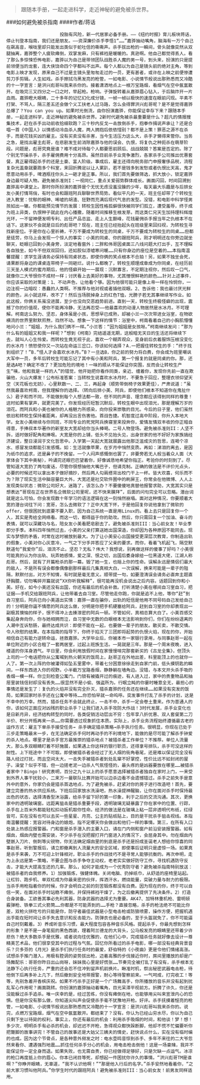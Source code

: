 > 跟随本手册，一起走进科学，走近神秘的避免被杀世界。

###如何避免被杀指南
####作者/蒋话

						投胎有风险，新一代居家必备手册。——《纽约时报》育儿板块蒋话，停止刊登本指南，我们还是朋友。——资深廉价杀手李悟1“……”嘉骅抽动嘴角，脑海有一万个自己在飙高音，喉咙里却只能发出类似于蛇吐信的嘶嘶声。杀手拔出枪的一瞬间，骨头就像突然从双腿抽离，嘉骅整个人疲软瘫倒，双掌发麻，只有裤裆是暖暖的。真逊啊。他自己都觉得丢人。看了那么多惊悚恐怖电影，嘉骅以为自己是带领团队战胜杀人魔的男一号，到头来，扮演的只是提前领便当的龙套，连大侠饶命四个字都叫不出声。每个人都以为自己是镜头前的绝对主角，等到电影上映才发现，原来自己不过是主镜头里匆匆走过的一员，更有甚者，或许在上映之前便惨遭剪刀手剪辑。人生如戏。杀手擦拭乌黑发亮的枪管，一如电影、小说情节般说出那熟悉而又冷酷的十一字宣言：是洪兴彪哥叫我来杀你的。接着潇洒地点上一根万宝路烟，看烟气在空中氤氲散开。在吸完三又四分之一口之时，举起枪。枪响。子弹旋转着从嘉骅眉心钻入，于后脑炸开一片血雨。嘉骅瞪大眼睛，二十多年的记忆幻化成分镜，一帧一帧以极快的速度在眼前闪现。平素不打架、不骂人，隔三差五还会做个义工扶老人过马路，怎么会得罪洪兴彪哥呢？是不是觉得嘉骅怂爆了？You can you up。如果时光倒流，由你扮演嘉骅，你能保证幸存下来？跟随本手册，一起走进科学，走近神秘的避免被杀世界。2新时代避免被杀最重要是什么？超凡的情报搜集技术，赶在杀手出动前收拾细软跑？三十秒内反戈一击放倒杀手，抱拳作揖说声承让？还是合唱一首《中国人》以情感动冷血杀人魔，两人拥抱后依依惜别？都不是上策！罪恶之源不在杀手，而是花钱买凶的雇主。没有买卖没有杀害，当今生活压力这么大，杀手才懒得来管你。当务之急，是找出雇主彪哥，在悲剧发生前消除嘉骅与他的误会、仇恨，将复仇之种扼杀在萌芽阶段。问题是，彪哥究竟是谁？难不成对待每个人都要思前顾后、战战兢兢？答案是否定的。除了个别无节操杀手，杀手雇佣费用十分高昂。虽然目前杀手业竞争激烈，各家杀手公司推出优惠套餐，真正雇得起杀手的还是土豪、富人阶级。事成后，雇主还得向税务部门申报奢侈品税，流程复杂光盖章就要跑多个科室，来回折腾足以让人累趴，若不是钱多到发愁或者仇恨比天高，鬼才愿意动用杀手，啤酒瓶往你头上一砸才是正事。所以，我们首先要做筛选，抓大放小，锁定嘉骅身边最可疑人物。避免被杀准则I：一视同仁，重点关爱弱势群体成长。画面闪回，时间回溯到嘉骅高中课堂上。那时你所扮演的嘉骅是个无忧无虑没羞没臊的少年，每天最大乐趣是与后排女友小美打情骂俏，有时也会和跟班阿兵聊聊世界局势。看似平凡的一天，班主任却带了个转校生进入教室：忧郁的眼神、唏嘘的胡渣、狂野而充满后现代气息的发型。没错，和电影中科学怪男孩如出一辙。你都能预见情节的发展：转校生因性格孤僻很快被同学们孤立，遭受羞辱，终于成为班上异类，仇恨种子就此在内心播撒，随着时间推移生根发芽。而这类仁兄天生加持理科辉煌光环，一不留神便发明专利、出任产品总监、走上人生巅峰，花钱雇佣杀手报当年之仇根本不在话下。这家伙不会就是日后的彪哥吧？现在，班主任已经抬起头在班级里来回扫视，为转校生寻找新座位。于是你在心里祈祷，千万不要成为转校生的同桌，千万不要成为转校生的同桌……但都是徒劳，你马上会发现一个惊人的事实：小美的同桌、你的跟班阿兵，刚才明明还在你旁边就坐聊天，眨眼已回到小美身旁，淡定地看窗外；二胖和伟哥因桌面三八线问题大打出手，互不理睬各自独坐，如今不但双双回归，还如胶似漆嘘寒问暖……只有你身边的座位是空着的……本指南温馨提醒：求学生涯请务必保持有同桌状态，即使你俩的笑点根本不合拍！另，如果不独坐会死，请果断将身边的课桌连带椅子一同砸烂。说什么都晚了，转校生顺理成章成为你同桌，在经历前三天圣人模式的蜜月期后，他的怪癖开始一一展现：沉默寡言，不定期注视你，然后叹一口气，就像你二大爷恨你不成材一样；讨厌看上去美好的事物，尤其憎恨鲜艳的颜色……针对上述事件，你应该采取的对策是：1、不动声色，让他看个够。因为他很可能只是像上帝一样在怜悯你，一边注视一边暗叹：愚蠢的人类啊。不推荐与他对视或者插他双眼。2、告诉他：我也最讨厌光鲜的颜色，从小就这样，改不了！然后当场脱掉身上的红色T恤，光膀子若无其事继续写作业。如此这般，你俩关系虽没进展，至少也没向交恶趋势前进。直到一天，转校生终极怪癖的出现，震撼了你的价值观，使你不能再冷静，无法再忍受——他最喜欢的动漫人物居然是水冰月。不可理解。柯南这么努力、坚忍，身体虽是小孩，思想早已成熟，却被小兰一次次带进女浴室，在物欲横流的世界里默默煎熬，岿然不动。想象一下这样的情节：浴室中，柯南看着自己的小胸肌懵懂地问小兰：“姐姐，为什么我们俩不一样。”小兰答：“因为姐姐是女孩呀。”柯南继续发问：“那为什么有的姐姐又和我一样呢？”想到《柯南》完结遥遥无期，这般暗无天日的生活还将继续下去，就叫人心生怜爱。而转校生竟无视于此，喜欢一个糊弄观众，变身前后衣着服饰压根没变化的水冰月！愤怒使你又一次站在命运三岔口，你该如何选择？A.一把握住转校生的手：“终于找到组织了！”B.“怪人才会喜欢水冰月。”B？一旦选B，你之前的努力将白费，你会成为班里嘲讽大军中一员，多年后转校生可能忘记了其中有小美和阿兵，第一个报复的就是同桌的你。那，还是选A吧？确定不改了？更加危险的境地！一味的顺从不能保证你突围，反而会让转校生产生“咦，他和我是一样的人”的错觉，他开始把你看作同类，亲近、缠着你，发现你先前一直在欺骗他，火山大爆发！公布标准答案：当转校生说喜欢水冰月时，不要急于回应，整理衣领仰望天空（天花板也无妨），心里默数一、二、三，再起身（顺势带倒椅子效果更佳），严肃说道：“虽然我最喜欢柯南，但我理解你的选择。（转向后排小美、阿兵，即使他们根本不知道你在鬼扯什么）君子和而不同，不能做到每个人想法都一致，但不同的声音、理念都应该得到同样的尊重！这时如果有掌声，就更完美了。你发现经历短暂沉默后，转校生眼中出现泪光，那是理解万岁的泪花。而阿兵和小美也被你的人格魅力所感染，向你投来崇敬的目光。今后的日子里，他们虽然依旧和转校生保持着距离，却再没出言伤害他。首战告捷。机智度过高中阶段，你升入本地大学。女友小美继续与你同班，不同专业的死党阿兵换寝室来投奔你，爱情友情双丰收的你正暗自得意，手捧叔本华著作的新室友大宽却给你当头棒喝。二号人物登场。避免被杀准则II：人坚不拆，适时做好配角和捧哏。大宽是你的上铺，低头不见抬头见，出身世家的他不好好为家族搞经济建设，整日浸润于文化哲思中。入学第一天起大宽就展露出他那泛滥成灾的哲思，连喝个凉水、感冒发烧都能引发感慨。如：生活就像苹果，在岁月中悄然变质。再如：涕泪的离去，是因为纸巾的追求，还是鼻子的不挽留。一个人闷声感慨倒也罢了，非要旁若无人般当着众人面（大家体会下其中奥秘），吟诵完还眼巴巴望着你，好像诚恳地希望你指正。考验你的时刻到了。尽管知道大宽扔了两句废话，尽管你很想抽他大嘴巴子，但请克制。正确的做法是不评价光点头，必要的时候还可以拿出本子做好摘抄，然后两人勾肩搭背出校门干上一杯。皆大欢喜，何乐而不为？除了现实生活中脑容量巨大外，大宽还是社交软件圈中的刷屏王，你常会在他微博、人人上发现类似状态：微软公司好大，迷路了，该怎么办？不要傻傻地真替他报警求助，大宽其实只是想表达“哥现在正在世界名企微软公司里呢，还不快来膜拜”，后面的问句完全可以忽略。潜台词就是这么可怕，你会发现数十年学习的语法逻辑在这一刻悄然崩塌。面对这种情况，你要顺着大宽的潜台词往下问：宽哥，怎么去微软了？正中大宽下怀，于是他回复你说他拿到了微软的offer，但很困扰到底要不要入职，因为自己系统一直是用Linux的。看上去只是回复你一个人，其实是秀给全网络看。而这一切，都得益于你的助攻。然后，你只需回复一个加油、奋斗的表情，就可以深藏功与名，陪女友小美看肥皂剧去了。避免被杀准则III：当心前女友！毕业季即分手季。本科四年悄然过去，小美的父亲打算送她出国深造，你却因为各种原因不能同去。现实与梦想的矛盾，时常在这时被放到最大。为了让小美安心出国接受更深层次教育，你制造出轨的假象，小美对你心灰意冷，一气之下分手并答应了父亲的要求。而你，看着飞机起飞，隔空默默道句“我爱你”后，泪流不止。坚忍？无私？伟大？我想说，别再做这样的傻事了好吗？小美很可能真的认为你出轨、玩弄她感情，爱之深、恨之切，出国后委身嫁给一位黑道大佬，江湖人称彪哥。然后，就有了开篇枪杀的那一幕。毁了她一生，也赔上你的性命。误解永远是情侣们最大的敌人，不是所有误会都像偶像剧那样最后几集真相大白，一次误解，换来可能是一辈子的阻隔，默默付出，对方不知情，有时就是毫无意义。顺带提一句，如要澄清误会请务必直奔主题直抒胸臆，切勿嘴碎开篇就说“XX你听我解释”，很可能再没机会说出之后内容。话题回到你和小美。好在，如今小美还没有出国，你还有最后的机会补救。打听清楚小美在哪间自习室自习，把证据——手机交给跟班阿兵，让他带着去自习室。尽管他走你跑，你就是追不上他，等你“赶”到自习室后，阿兵已向小美道出实情：嘉骅一直在骗你，出轨的短信是他用不同号码自己发给自己的！分明是你逼不情愿的阿兵这么做，分明是你把手机硬塞给阿兵，赶到自习室的你却表现出一副极其懊恼的样子，恨不得冲上去揍泄密的阿兵一顿。不管如何，真相总算大白了。小美百感交集起身奔向你，你与她相拥而泣，自习室中无数的白眼根本无法影响到你们，你们在纷纷退离的人潮中互诉愁肠，最终达成共识：即使不能在一起，也要做一辈子的朋友。散买卖，不散交情。令人欣慰的结果。在本指南的指导下，你终于掐灭了三团即将起势的仇恨火焰，现在的你，开始相信自己有能力逆转命运，拯救嘉骅。大学毕业后，你被本市一家银行录用，与同事赵哥一起在单位附近的小区合租了一套两居室，过起上班族生活。一晃就是三年。那是一个周末夜晚，进入楼道的你浑身酒气。平日里，你会利用放假时间在家慢慢啃完那套新买的《古龙全集》，但顶头上司的一个电话把你从公寓喊到热火朝天的饭局上，赵哥正在外地出差，科里能顶上的也就你一人了。第一次上阵的你被灌得如坠五里雾中，带着七分困意徐徐走到自家门前，低头摸钥匙的瞬间，一样东西进入你的视野。小半截万宝路香烟，静静躺在墙角边。没错，与本文开头杀手吸的香烟一模一样。你立刻检查公寓门，门锁有被撬开过的痕迹，有人进入过，家中的贵重物品和抽屉里装钱信封却没有丢失……很显然不是小偷、强盗所为。行眠立盹的你霎时睡意全无，最担心的事情还是发生了：复仇的火焰并没有完全扑灭，猎杀嘉骅的任务还在继续……如果没有突发的饭局，如果回家时杀手还在公寓中等待……你恐怕早就一命呜呼。突发事件打乱了杀手的计划，这是不幸中的万幸。然而，猎杀任务不会就此终止，一击不中，杀手一定会卷土重来。作为普通人的你，该如何正面应对凶残的职业杀手？让我们进入杀手攻防大作战！3时代发展，杀手业变化也是日新月异，经济结构转型的同时，各类促销活动层出不穷：包年享八折优惠、双人套餐第二刀半价、积分开瓶再来一杀……你需要透过现象抓住本质。实际上，杀手业务流程始终遵循最古老的运作方式：雇主下单杀手接受任务→ 杀手确定猎杀策略→杀手执行任务。很明显，你现在已处于三步走策略最末一步，在无法确定杀手何时再动手的不利境地下，能做的是尽可能了解杀手钟爱的杀人地点。哪里才是杀手官方最推崇的猎杀地点？被猎杀者工作单位？不推荐。单位人流量大，那么多双眼睛盯着不好施展，如果遇上你这样的银行职员，还得拿号排队，杀手可没这样的耐性。上下班途中？不可取。即使被猎杀者会经过了无人烟的街角巷尾，还是难以保证完全没有路人经过打扰，而且空间太大，一击失手被猎杀者到处乱窜不好掌控，性价比远不如封闭的屋子。澡堂？似乎不错，但一边搓老泥一边杀人气氛怪怪的，最头疼的是凶器要放在哪里……被猎杀者家中？Bingo！研究表明，百分之九十以上的杀手愿意选择被猎杀者独自在家时上门，一来受到外界人事干扰较小，二来万一曼联队比赛开始可以边杀边看不会遗憾错过。杀手之前失手是意外中的意外，你家仍会是猎杀首选地点，为了避免被杀，赶紧对你的房子进行改造吧！首先，要建立完善的热水供应系统。下班后回家放水洗澡吧，热水澡提神醒脑，让你在面对杀手时保持最出色的状态，选择清香型沐浴露，给杀手留下好的第一印象，利于之后的交流沟通。其次，更换家中的透明玻璃窗。远距离狙击是猎杀重要手段，透明玻璃无疑暴露了你在家中的位置、行踪，杀手在上百米外都能轻松扣动扳机取你性命。经济的做法是在玻璃上粘一层非透明代布纸，红绿皆可，实在没有也可以去买一些星星、月亮、公主的贴纸贴上，目的是干扰杀手狙击视线。本指南温馨提醒：宽容对待身边的娘炮，指不定哪天你会做出和他们一样的事情。第三，在所有入口处装上热感应报警器。门和窗是杀手潜入的主要入口，请在门内侧和窗户前沿安装报警器。如有烟囱，烟囱内壁也需安装，不少杀手在没把握打开门窗进入的情况下，会屈身其中。勿在烟囱内壁嵌入刀片、倒刺等尖锐物，你无法确定烟囱里的到底是杀手还是扮成圣诞老人想给你惊喜的同事赵哥。听到警报后，请立即撤离到人流量大的安全区域，即使事后证明只是虚惊一场。如果真是杀手来袭，万不可迎上针锋相对，职业杀手的作战技巧不是寻常人能够抗衡的。再次申明，走为上永远是第一策略，不要企图与杀手争夺主动权，老老实实做好防守工作，寻找机遇防守反击，才能大大提高生还的几率。那么，如何才能成为一个优秀防守者？避免被杀指南特别放送：被猎杀者的自我修养。1）加强锻炼，强健体魄。关闭电脑、扔掉纸巾，从舒适的座椅里站起。让杠铃、跑步机、单双杠成为你最亲密的伙伴，挥洒汗水，燃烧能量，突破力量与耐力的极限。当杀手用枪指着你的时候，你才会明白之前的刻苦锻炼都没有白费。因为现在的你，终于可以自信一笑，在面对杀手时站稳不瘫倒，并保持裤裆干燥了，为之后撤离提供了先决条件。2）打造合身装备。工欲善其事必先利其器，防身武器的选择尤为重要。AK47、加特林重机枪、雷明顿霰弹枪、铁拳三式火箭筒……你都是不可能弄到的……手枪？直接忽略，杀手的枪法绝不可能比你差，双枪火拼吃亏的只能是你，防守者最佳武器是小型电击枪或防狼喷雾，操作方便，把握机遇出手能在短时间让杀手失去意识和反击能力。防弹衣也是必备的，至于头盔就免了，你不可能逼自己时刻戴着。3）养成听音乐习惯，最大程度包容各种音乐风格。提起杀手，你最先想到怎样的形象？是不是一身笔挺的黑色西装，理着阿兰德龙的大背头，公马般发亮的眼睛里还带着少许悲伤？绝大多数杀手是优雅，或者说向往优雅的，在他们心中，完成猎杀任务就好像去设计一尊精美艺术品，他们很享受其中的过程与气氛。回忆你所看过的杀手电影，哪一部没有经典背景音乐？贝多芬的《月光》是杀手们执行任务时的最爱，舒伯特的《小夜曲》更是令他们情绪高涨。试想杀手推门潜入，用极有腔调的姿势拔出枪，迈着高雅的步伐接近你时，房间里播放的却是广场舞配乐：哥哥你昨日出山岗呀，妹妹我心里是好慌张……节奏完全被打乱了有没有，杀手根本无法静下心执行任务，严重的还会忍不住冲到留声机前换片。瞅准时机，祭出秘密武器电击枪，待他倒下后再多补上几下，然后撤到安全地带报警，耐心等待警察前来。一气呵成，打完收工！等等，先别急着开香槟庆祝。如果不巧杀手正好是一个广场舞高手，你所播放的音乐并没有起到扰乱军心作用呢？画面跳转。你扮演的嘉骅抽动着嘴角，目光呆滞平视前方。折腾了许久，你还是没能躲过杀手追杀。唯一庆幸的是，经过苦练，你没有瘫倒在地，也能够用尖叫来宣泄内心的恐惧。但是你没有那么做，你知道尖叫声会促使杀手毫不犹豫地开枪。好评。杀手抚摸着锃亮的枪管，一如电影、小说情节般说出那熟悉而又冷酷的十一字宣言：是洪兴彪哥叫我来杀你的。说完，点燃万宝路烟，烟气在空中氤氲散开。都结束了？没有。你认为已经山穷水尽，你以为自己只剩下坐以待毙的权利，事实上，你还有最后的机会：利用杀手吸烟的时间，和他谈！梦！想！多少次，明明杀手有必杀的机会，却迟迟不开枪，急得观众都快跺断脚，他却不慌不忙偏要听你把蹩脚的故事讲完！不管自己的故事还是大姑父三姨夫的情史，赶快说点什么，实在没有临时编的也成。因为这个节骨点，是各种意外频发之时：电水壶鸣音惊到杀手、多年不来往的二大爷忽然来看你、遭遇强烈地震……抓住任何杀手分心的机会，用电击枪击倒他！这是一场豪赌，我并不能保证你一定全身而退。如果失败，也无需自责，你已经做得足够好，只是欠缺一点运气。冰凉的枪口再度抵上你的眉心。你本已闭目等死，却想起一件困扰你许久的事情。“洪兴彪哥TM是谁啊？”你睁开眼睛，无辜道，“我不认识他啊！”“那是他入行后的名字。”杀手安然地看着你，“之前大家习惯叫他阿兵。”你学生时代的跟班阿兵！避免被杀准则III：当心前女友！前男友同样适用。			  		